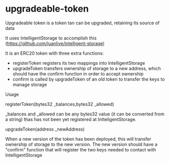 # upgradeable-token

Upgradeable token is a token tan can be upgraded, retaining its source of data

It uses IntelligentStorage to accomplish this (https://github.com/juanlive/intelligent-storage)

It is an ERC20 token with three extra functions:

- registerToken registers its two mappings into IntelligentStorage
- upgradeToken transfers ownership of storage to a new address, which should have the confirm function in order to accept ownership
- confirm is called by upgradeToken of an old token to transfer the keys to manage storage


Usage

registerToken(bytes32 _balances,bytes32 _allowed)

_balances and _allowed can be any bytes32 value (it can be converted from a string) thas has not been yet registered at IntteligentStorage. 

upgradeToken(address _newAddress)

When a new version of the token has been deployed, this will transfer ownership of storage to the new version. The new version should have a "confirm" function that will register the two keys needed to contact with IntelligentStorage

